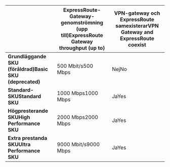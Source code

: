 |  | <span data-ttu-id="bd4e0-101">**ExpressRoute-Gateway-genomströmning (upp till)**</span><span class="sxs-lookup"><span data-stu-id="bd4e0-101">**ExpressRoute Gateway throughput (up to)**</span></span> | <span data-ttu-id="bd4e0-102">**VPN-gateway och ExpressRoute samexisterar**</span><span class="sxs-lookup"><span data-stu-id="bd4e0-102">**VPN Gateway and ExpressRoute coexist**</span></span> |
| --- | --- | --- |
| <span data-ttu-id="bd4e0-103">**Grundläggande SKU (föråldrad)**</span><span class="sxs-lookup"><span data-stu-id="bd4e0-103">**Basic SKU (deprecated)**</span></span> |<span data-ttu-id="bd4e0-104">500 Mbit/s</span><span class="sxs-lookup"><span data-stu-id="bd4e0-104">500 Mbps</span></span> |<span data-ttu-id="bd4e0-105">Nej</span><span class="sxs-lookup"><span data-stu-id="bd4e0-105">No</span></span> |
| <span data-ttu-id="bd4e0-106">**Standard-SKU**</span><span class="sxs-lookup"><span data-stu-id="bd4e0-106">**Standard SKU**</span></span> |<span data-ttu-id="bd4e0-107">1000 Mbps</span><span class="sxs-lookup"><span data-stu-id="bd4e0-107">1000 Mbps</span></span> |<span data-ttu-id="bd4e0-108">Ja</span><span class="sxs-lookup"><span data-stu-id="bd4e0-108">Yes</span></span> |
| <span data-ttu-id="bd4e0-109">**Högpresterande SKU**</span><span class="sxs-lookup"><span data-stu-id="bd4e0-109">**High Performance SKU**</span></span> |<span data-ttu-id="bd4e0-110">2000 Mbps</span><span class="sxs-lookup"><span data-stu-id="bd4e0-110">2000 Mbps</span></span> |<span data-ttu-id="bd4e0-111">Ja</span><span class="sxs-lookup"><span data-stu-id="bd4e0-111">Yes</span></span> |
| <span data-ttu-id="bd4e0-112">**Extra prestanda SKU**</span><span class="sxs-lookup"><span data-stu-id="bd4e0-112">**Ultra Performance SKU**</span></span> |<span data-ttu-id="bd4e0-113">9000 Mbit/s</span><span class="sxs-lookup"><span data-stu-id="bd4e0-113">9000 Mbps</span></span> |<span data-ttu-id="bd4e0-114">Ja</span><span class="sxs-lookup"><span data-stu-id="bd4e0-114">Yes</span></span> |

